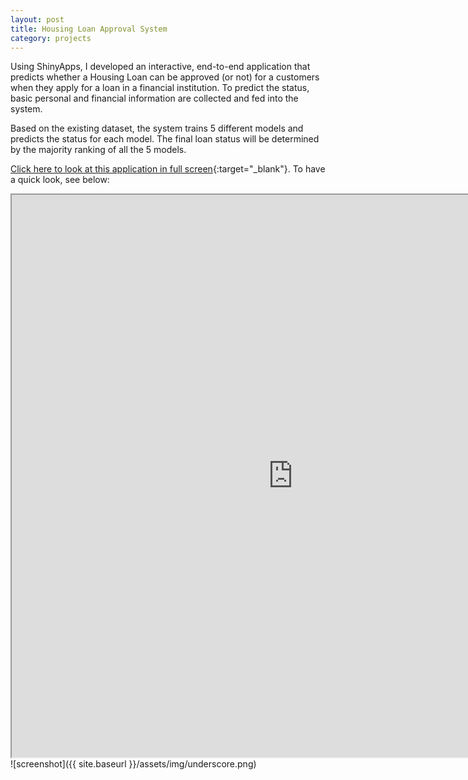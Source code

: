 ```yaml
---
layout: post
title: Housing Loan Approval System
category: projects
---
```


Using ShinyApps, I developed an interactive, end-to-end application that predicts whether a Housing Loan can be approved (or not) for a customers when they apply for a loan in a financial institution. To predict the status, basic personal and financial information are collected and fed into the system. 

Based on the existing dataset, the system trains 5 different models and predicts the status for each model. The final loan status will be determined by the majority ranking of all the 5 models.

[Click here to look at this application in full screen](https://socrates.shinyapps.io/HousingLoanApprovalSystem/){:target="_blank"}. To have a quick look, see below:

<iframe src="https://socrates.shinyapps.io/HousingLoanApprovalSystem/" style="border: 1; width: 900px; height: 900px"></iframe>
<br>
![screenshot]({{ site.baseurl }}/assets/img/underscore.png)
